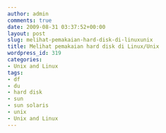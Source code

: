 ```yaml
---
author: admin
comments: true
date: 2009-08-31 03:37:52+00:00
layout: post
slug: melihat-pemakaian-hard-disk-di-linuxunix
title: Melihat pemakaian hard disk di Linux/Unix
wordpress_id: 319
categories:
- Unix and Linux
tags:
- df
- du
- hard disk
- sun
- sun solaris
- unix
- Unix and Linux
---
```


